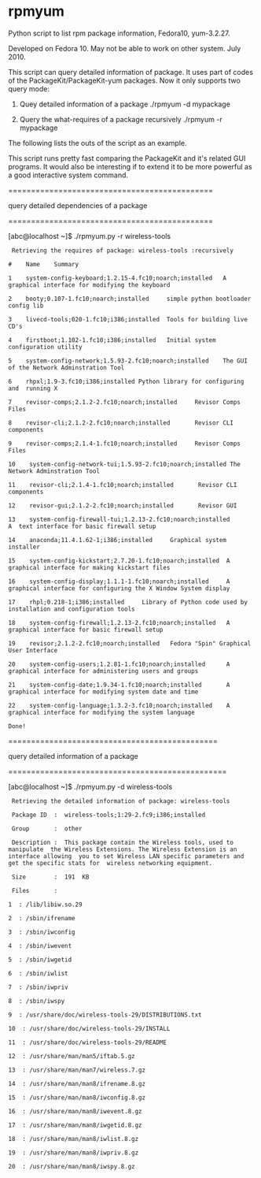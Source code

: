 # rpmyum
Python script to list rpm package information, Fedora10, yum-3.2.27. 

Developed on Fedora 10. May not be able to work on other system. July 2010.

This script can query detailed information of package. It uses part of codes of the PackageKit/PackageKit-yum packages.  Now it only supports two query mode:


 1. Quey detailed information of a package
 ./rpmyum -d mypackage

 2. Query the what-requires of a package recursively
 ./rpmyum -r mypackage


 The following lists the outs of the script as an example.

 This script runs pretty fast comparing the PackageKit and it's related GUI
 programs. It would also be interesting if to extend it to be more powerful
 as a good interactive system command.

=============================================
 
 
 query detailed dependencies of a package
 
=============================================

 [abc@localhost ~]$ ./rpmyum.py -r wireless-tools

     Retrieving the requires of package: wireless-tools :recursively

    #    Name    Summary

    1    system-config-keyboard;1.2.15-4.fc10;noarch;installed   A  graphical interface for modifying the keyboard

    2    booty;0.107-1.fc10;noarch;installed     simple python bootloader  config lib

    3    livecd-tools;020-1.fc10;i386;installed  Tools for building live  CD's

    4    firstboot;1.102-1.fc10;i386;installed   Initial system configuration utility

    5    system-config-network;1.5.93-2.fc10;noarch;installed    The GUI of the Network Adminstration Tool

    6    rhpxl;1.9-3.fc10;i386;installed Python library for configuring and  running X

    7    revisor-comps;2.1.2-2.fc10;noarch;installed     Revisor Comps  Files

    8    revisor-cli;2.1.2-2.fc10;noarch;installed       Revisor CLI  components

    9    revisor-comps;2.1.4-1.fc10;noarch;installed     Revisor Comps Files

    10    system-config-network-tui;1.5.93-2.fc10;noarch;installed The Network Adminstration Tool

    11    revisor-cli;2.1.4-1.fc10;noarch;installed       Revisor CLI  components

    12    revisor-gui;2.1.2-2.fc10;noarch;installed       Revisor GUI 
 
    13    system-config-firewall-tui;1.2.13-2.fc10;noarch;installed       A  text interface for basic firewall setup

    14    anaconda;11.4.1.62-1;i386;installed     Graphical system installer

    15    system-config-kickstart;2.7.20-1.fc10;noarch;installed  A graphical interface for making kickstart files

    16    system-config-display;1.1.1-1.fc10;noarch;installed     A graphical interface for configuring the X Window System display

    17    rhpl;0.218-1;i386;installed     Library of Python code used by installation and configuration tools

    18    system-config-firewall;1.2.13-2.fc10;noarch;installed   A graphical interface for basic firewall setup

    19    revisor;2.1.2-2.fc10;noarch;installed   Fedora "Spin" Graphical  User Interface

    20    system-config-users;1.2.81-1.fc10;noarch;installed      A  graphical interface for administering users and groups

    21    system-config-date;1.9.34-1.fc10;noarch;installed       A  graphical interface for modifying system date and time

    22    system-config-language;1.3.2-3.fc10;noarch;installed    A  graphical interface for modifying the system language

    Done!


 ==============================================
 
 
query detailed information of a package

================================================


 [abc@localhost ~]$ ./rpmyum.py -d wireless-tools

     Retrieving the detailed information of package: wireless-tools

     Package ID  :  wireless-tools;1:29-2.fc9;i386;installed

     Group       :  other

     Description :  This package contain the Wireless tools, used to manipulate  the Wireless Extensions. The Wireless Extension is an interface allowing  you to set Wireless LAN specific parameters and get the specific stats for  wireless networking equipment.

     Size        :  191  KB

     Files       :

    1  : /lib/libiw.so.29

    2  : /sbin/ifrename

    3  : /sbin/iwconfig

    4  : /sbin/iwevent

    5  : /sbin/iwgetid

    6  : /sbin/iwlist

    7  : /sbin/iwpriv

    8  : /sbin/iwspy

    9  : /usr/share/doc/wireless-tools-29/DISTRIBUTIONS.txt

    10  : /usr/share/doc/wireless-tools-29/INSTALL

    11  : /usr/share/doc/wireless-tools-29/README

    12  : /usr/share/man/man5/iftab.5.gz

    13  : /usr/share/man/man7/wireless.7.gz

    14  : /usr/share/man/man8/ifrename.8.gz

    15  : /usr/share/man/man8/iwconfig.8.gz

    16  : /usr/share/man/man8/iwevent.8.gz

    17  : /usr/share/man/man8/iwgetid.8.gz

    18  : /usr/share/man/man8/iwlist.8.gz

    19  : /usr/share/man/man8/iwpriv.8.gz

    20  : /usr/share/man/man8/iwspy.8.gz
